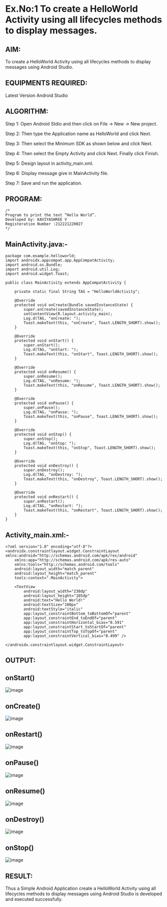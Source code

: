 # Ex.No:1 To create a HelloWorld Activity using all lifecycles methods to display messages.


## AIM:

To create a HelloWorld Activity using all lifecycles methods to display messages using Android Studio.

## EQUIPMENTS REQUIRED:

Latest Version Android Studio

## ALGORITHM:

Step 1: Open Android Stdio and then click on File -> New -> New project.

Step 2: Then type the Application name as HelloWorld and click Next. 

Step 3: Then select the Minimum SDK as shown below and click Next.

Step 4: Then select the Empty Activity and click Next. Finally click Finish.

Step 5: Design layout in activity_main.xml.

Step 6: Display message give in MainActivity file.

Step 7: Save and run the application.

## PROGRAM:
```
/*
Program to print the text “Hello World”.
Developed by: KAVIYASHREE V
Registeration Number :212221220027
*/
```
## MainActivity.java:-
```
package com.example.helloworld;
import androidx.appcompat.app.AppCompatActivity;
import android.os.Bundle;
import android.util.Log;
import android.widget.Toast;

public class MainActivity extends AppCompatActivity {

    private static final String TAG = "HelloWorldActivity";

    @Override
    protected void onCreate(Bundle savedInstanceState) {
        super.onCreate(savedInstanceState);
        setContentView(R.layout.activity_main);
        Log.d(TAG, "onCreate: ");
        Toast.makeText(this, "onCreate", Toast.LENGTH_SHORT).show();
    }

    @Override
    protected void onStart() {
        super.onStart();
        Log.d(TAG, "onStart: ");
        Toast.makeText(this, "onStart", Toast.LENGTH_SHORT).show();
    }

    @Override
    protected void onResume() {
        super.onResume();
        Log.d(TAG, "onResume: ");
        Toast.makeText(this, "onResume", Toast.LENGTH_SHORT).show();
    }

    @Override
    protected void onPause() {
        super.onPause();
        Log.d(TAG, "onPause: ");
        Toast.makeText(this, "onPause", Toast.LENGTH_SHORT).show();
    }

    @Override
    protected void onStop() {
        super.onStop();
        Log.d(TAG, "onStop: ");
        Toast.makeText(this, "onStop", Toast.LENGTH_SHORT).show();
    }

    @Override
    protected void onDestroy() {
        super.onDestroy();
        Log.d(TAG, "onDestroy: ");
        Toast.makeText(this, "onDestroy", Toast.LENGTH_SHORT).show();
    }

    @Override
    protected void onRestart() {
        super.onRestart();
        Log.d(TAG, "onRestart: ");
        Toast.makeText(this, "onRestart", Toast.LENGTH_SHORT).show();
    }
}

```
## Activity_main.xml:-
```
<?xml version="1.0" encoding="utf-8"?>
<androidx.constraintlayout.widget.ConstraintLayout xmlns:android="http://schemas.android.com/apk/res/android"
    xmlns:app="http://schemas.android.com/apk/res-auto"
    xmlns:tools="http://schemas.android.com/tools"
    android:layout_width="match_parent"
    android:layout_height="match_parent"
    tools:context=".MainActivity">

    <TextView
        android:layout_width="238dp"
        android:layout_height="105dp"
        android:text="Hello World!"
        android:textSize="100px"
        android:textStyle="italic"
        app:layout_constraintBottom_toBottomOf="parent"
        app:layout_constraintEnd_toEndOf="parent"
        app:layout_constraintHorizontal_bias="0.591"
        app:layout_constraintStart_toStartOf="parent"
        app:layout_constraintTop_toTopOf="parent"
        app:layout_constraintVertical_bias="0.499" />

</androidx.constraintlayout.widget.ConstraintLayout>
```

## OUTPUT:

## onStart()
![image](https://github.com/NaveenKumar-008/Mobile-Application-Development/assets/128135244/8cba54f1-6212-4df0-bcdb-f63968180a8c)

## onCreate()
![image](https://github.com/NaveenKumar-008/Mobile-Application-Development/assets/128135244/9cb0a129-1e6e-4070-9d46-e883a3c5ffa8)

## onRestart()
![image](https://github.com/NaveenKumar-008/Mobile-Application-Development/assets/128135244/65457888-9a0f-453c-a7f0-238718ce93b3)

## onPause()
![image](https://github.com/NaveenKumar-008/Mobile-Application-Development/assets/128135244/65590a7f-907f-4322-a343-e0e9dfb07f04)

## onResume()
![image](https://github.com/NaveenKumar-008/Mobile-Application-Development/assets/128135244/54f82a3d-ab7a-4122-9c62-8465d6c1271f)

## onDestroy()
![image](https://github.com/NaveenKumar-008/Mobile-Application-Development/assets/128135244/832d0445-3278-48e4-b718-7f0c030f73d1)

## onStop()
![image](https://github.com/NaveenKumar-008/Mobile-Application-Development/assets/128135244/3e74dfc3-82a2-4c4e-86f4-1361d8b499ed)

## RESULT:
Thus a Simple Android Application create a HelloWorld Activity using all lifecycles methods to display messages using Android Studio is developed and executed successfully.

